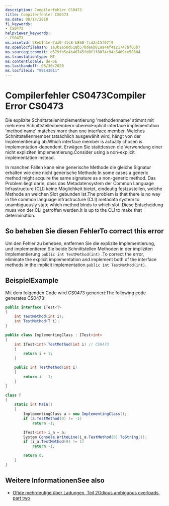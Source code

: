 ```yaml
---
description: Compilerfehler CS0473
title: Compilerfehler CS0473
ms.date: 08/14/2018
f1_keywords:
- CS0473
helpviewer_keywords:
- CS0473
ms.assetid: 58eb141e-7da0-41c8-b868-7cd2a15f07f9
ms.openlocfilehash: 1e3b1e58d618b57bde6b818a4ef4a21747af03b7
ms.sourcegitcommit: d579fb5e4b46745fd0f1f8874c94c6469ce58604
ms.translationtype: MT
ms.contentlocale: de-DE
ms.lasthandoff: 08/30/2020
ms.locfileid: "89143011"
---
```

# <a name="compiler-error-cs0473"></a><span data-ttu-id="83b6c-103">Compilerfehler CS0473</span><span class="sxs-lookup"><span data-stu-id="83b6c-103">Compiler Error CS0473</span></span>

<span data-ttu-id="83b6c-104">Die explizite Schnittstellenimplementierung 'methodenname' stimmt mit mehreren Schnittstellenmembern überein</span><span class="sxs-lookup"><span data-stu-id="83b6c-104">Explicit interface implementation 'method name' matches more than one interface member.</span></span> <span data-ttu-id="83b6c-105">Welches Schnittstellenmember tatsächlich ausgewählt wird, hängt von der Implementierung ab.</span><span class="sxs-lookup"><span data-stu-id="83b6c-105">Which interface member is actually chosen is implementation-dependent.</span></span> <span data-ttu-id="83b6c-106">Erwägen Sie stattdessen die Verwendung einer nicht expliziten Implementierung.</span><span class="sxs-lookup"><span data-stu-id="83b6c-106">Consider using a non-explicit implementation instead.</span></span>

<span data-ttu-id="83b6c-107">In manchen Fällen kann eine generische Methode die gleiche Signatur erhalten wie eine nicht generische Methode.</span><span class="sxs-lookup"><span data-stu-id="83b6c-107">In some cases a generic method might acquire the same signature as a non-generic method.</span></span> <span data-ttu-id="83b6c-108">Das Problem liegt darin, dass das Metadatensystem der Common Language Infrastructure (CLI) keine Möglichkeit bietet, eindeutig festzustellen, welche Methode an welchen Slot gebunden ist.</span><span class="sxs-lookup"><span data-stu-id="83b6c-108">The problem is that there is no way in the common language infrastructure (CLI) metadata system to unambiguously state which method binds to which slot.</span></span> <span data-ttu-id="83b6c-109">Diese Entscheidung muss von der CLI getroffen werden.</span><span class="sxs-lookup"><span data-stu-id="83b6c-109">It is up to the CLI to make that determination.</span></span>

## <a name="to-correct-this-error"></a><span data-ttu-id="83b6c-110">So beheben Sie diesen Fehler</span><span class="sxs-lookup"><span data-stu-id="83b6c-110">To correct this error</span></span>

<span data-ttu-id="83b6c-111">Um den Fehler zu beheben, entfernen Sie die explizite Implementierung, und implementieren Sie beide Schnittstellen Methoden in der impliziten Implementierung `public int TestMethod(int)` .</span><span class="sxs-lookup"><span data-stu-id="83b6c-111">To correct the error, eliminate the explicit implementation and implement both of the interface methods in the implicit implementation `public int TestMethod(int)`.</span></span>

## <a name="example"></a><span data-ttu-id="83b6c-112">Beispiel</span><span class="sxs-lookup"><span data-stu-id="83b6c-112">Example</span></span>

<span data-ttu-id="83b6c-113">Mit dem folgenden Code wird CS0473 generiert:</span><span class="sxs-lookup"><span data-stu-id="83b6c-113">The following code generates CS0473:</span></span>

```csharp
public interface ITest<T>
{
    int TestMethod(int i);
    int TestMethod(T i);
}

public class ImplementingClass : ITest<int>
{
    int ITest<int>.TestMethod(int i) // CS0473
    {
        return i + 1;
    }

    public int TestMethod(int i)
    {
        return i - 1;
    }
}

class T
{
    static int Main()
    {
        ImplementingClass a = new ImplementingClass();
        if (a.TestMethod(0) != -1)
            return -1;

        ITest<int> i_a = a;
        System.Console.WriteLine(i_a.TestMethod(0).ToString());
        if (i_a.TestMethod(0) != 1)
            return -1;

        return 0;
    }
}
```

## <a name="see-also"></a><span data-ttu-id="83b6c-114">Weitere Informationen</span><span class="sxs-lookup"><span data-stu-id="83b6c-114">See also</span></span>

- [<span data-ttu-id="83b6c-115">Ofide mehrdeutige über Ladungen, Teil 2</span><span class="sxs-lookup"><span data-stu-id="83b6c-115">Odious ambiguous overloads, part two</span></span>](https://docs.microsoft.com/archive/blogs/ericlippert/odious-ambiguous-overloads-part-two)
